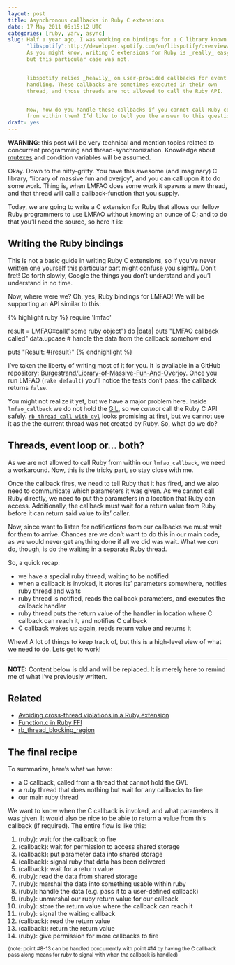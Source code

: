 ```yaml
---
layout: post
title: Asynchronous callbacks in Ruby C extensions
date: 17 May 2011 06:15:12 UTC
categories: [ruby, yarv, async]
slug: Half a year ago, I was working on bindings for a C library known as
      "libspotify":http://developer.spotify.com/en/libspotify/overview/.
      As you might know, writing C extensions for Ruby is _really_ easy,
      but this particular case was not.


      libspotify relies _heavily_ on user-provided callbacks for event
      handling. These callbacks are sometimes executed in their own
      thread, and those threads are not allowed to call the Ruby API.


      Now, how do you handle these callbacks if you cannot call Ruby code
      from within them? I’d like to tell you the answer to this question.
draft: yes
---
```



**WARNING**: this post will be very technical and mention topics related to concurrent programming and thread-synchronization. Knowledge about [mutexes](http://stackoverflow.com/questions/34524/what-is-a-mutex/34558#34558) and condition variables will be assumed.

Okay. Down to the nitty-gritty. You have this awesome (and imaginary) C library, “library of massive fun and overjoy”, and you can call upon it to do some work. Thing is, when LMFAO does some work it spawns a new thread, and that thread will call a callback-function that you supply.

Today, we are going to write a C extension for Ruby that allows our fellow Ruby programmers to use LMFAO without knowing an ounce of C; and to do that you’ll need the source, so here it is:

<script src="https://gist.github.com/974171.js"> </script>

## Writing the Ruby bindings
This is not a basic guide in writing Ruby C extensions, so if you’ve never written one yourself this particular part might confuse you slightly. Don’t fret! Go forth slowly, Google the things you don’t understand and you’ll understand in no time.

Now, where were we? Oh, yes, Ruby bindings for LMFAO! We will be supporting an API similar to this:


{% highlight ruby %}
require 'lmfao'

result = LMFAO::call("some ruby object") do |data|
  puts "LMFAO callback called"
  data.upcase # handle the data from the callback somehow
end

puts "Result: #{result}"
{% endhighlight %}


I’ve taken the liberty of writing most of it for you. It is available in a GitHub repository: [Burgestrand/Library-of-Massive-Fun-And-Overjoy](https://github.com/Burgestrand/Library-of-Massive-Fun-And-Overjoy/tree/problem). Once you run LMFAO (`rake default`) you’ll notice the tests don’t pass: the callback returns `false`.

You might not realize it yet, but we have a major problem here. Inside `lmfao_callback` we do not hold the [GIL](http://en.wikipedia.org/wiki/Global_Interpreter_Lock), so we *cannot* call the Ruby C API safely. [`rb_thread_call_with_gvl`](https://github.com/ruby/ruby/blob/ruby_1_9_2/thread.c#L1170) looks promising at first, but we cannot use it as the the current thread was not created by Ruby. So, what do we do?

## Threads, event loop or… both?

As we are not allowed to call Ruby from within our `lmfao_callback`, we need a workaround. Now, this is the tricky part, so stay close with me.

Once the callback fires, we need to tell Ruby that it has fired, and we also need to communicate which parameters it was given. As we cannot call Ruby directly, we need to put the parameters in a location that Ruby can access. Additionally, the callback must wait for a return value from Ruby before it can return said value to its’ caller.

Now, since want to listen for notifications from our callbacks we must wait for them to arrive. Chances are we don’t want to do this in our main code, as we would never get anything done if all we did was wait. What we *can* do, though, is do the waiting in a separate Ruby thread.

So, a quick recap:

- we have a special ruby thread, waiting to be notified
- when a callback is invoked, it stores its’ parameters somewhere, notifies ruby thread and waits
- ruby thread is notified, reads the callback parameters, and executes the callback handler
- ruby thread puts the return value of the handler in location where C callback can reach it, and notifies C callback
- C callback wakes up again, reads return value and returns it

Whew! A lot of things to keep track of, but this is a high-level view of what we need to do. Lets get to work!

---

**NOTE:** Content below is old and will be replaced. It is merely here to remind me of what I’ve previously written.

## Related
- [Avoiding cross-thread violations in a Ruby extension](http://stackoverflow.com/questions/3752006/how-do-i-avoid-cross-thread-violations-in-a-ruby-extension)
- [Function.c in Ruby FFI](https://github.com/ffi/ffi/blob/85e431eb13ed96d3926fbd82e2ece7f5d93156f3/ext/ffi_c/Function.c#L470)
- [rb\_thread\_blocking\_region](https://github.com/ruby/ruby/blob/4db93c3f41818261121d53214030aad6ec001ee7/thread.c#L1119)

## The final recipe
To summarize, here’s what we have:

- a C callback, called from a thread that cannot hold the GVL
- a *ruby* thread that does nothing but wait for any callbacks to fire
- our main ruby thread

We want to know when the C callback is invoked, and what parameters it was given. It would also be nice to be able to return a value from this callback (if required). The entire flow is like this:

1. (ruby): wait for the callback to fire
2. (callback): wait for permission to access shared storage
3. (callback): put parameter data into shared storage
4. (callback): signal ruby that data has been delivered
5. (callback): wait for a return value
6. (ruby): read the data from shared storage
7. (ruby): marshal the data into something usable within ruby
8. (ruby): handle the data (e.g. pass it to a user-defined callback)
9. (ruby): unmarshal our ruby return value for our callback
10. (ruby): store the return value where the callback can reach it
11. (ruby): signal the waiting callback
12. (callback): read the return value
13. (callback): return the return value
14. (ruby): give permission for more callbacks to fire

&#13;<small>(note: point #8-13 can be handled concurrently with point #14 by having the C callback pass along means for ruby to signal with when the callback is handled)</small>
